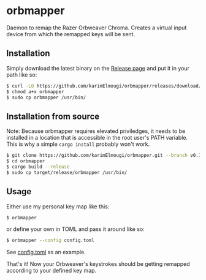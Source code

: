 # orbmapper

Daemon to remap the Razer Orbweaver Chroma. Creates a virtual input device from
which the remapped keys will be sent.

## Installation

Simply download the latest binary on the [Release page] and put it in your path
like so:

```sh
$ curl -LO https://github.com/karimElmougi/orbmapper/releases/download/v0.1.0/orbmapper
$ chmod a+x orbmapper
$ sudo cp orbmapper /usr/bin/
```

## Installation from source

Note: Because orbmapper requires elevated priviledges, it needs to be installed
in a location that is accessible in the root user's PATH variable. This is why
a simple `cargo install` probably won't work.

```sh
$ git clone https://github.com/karimElmougi/orbmapper.git --branch v0.1.0
$ cd orbmapper
$ cargo build --release
$ sudo cp target/release/orbmapper /usr/bin/
```

## Usage

Either use my personal key map like this:

```sh
$ orbmapper
```

or define your own in TOML and pass it around like so:

```sh
$ orbmapper --config config.toml
```

See [config.toml](config.toml) as an example.

That's it! Now your Orbweaver's keystrokes should be getting remapped according
to your defined key map.

[Release page]: https://github.com/karimElmougi/orbmapper/releases
